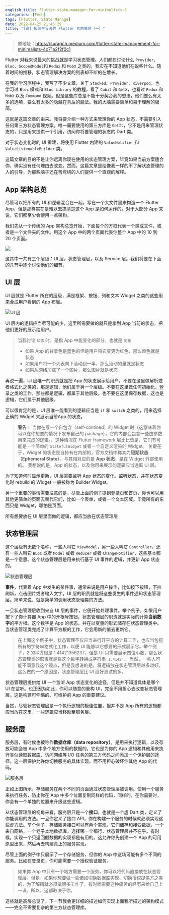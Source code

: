 ```yaml
---
english_title: flutter-state-manager-for-minimalists-1
categories: [Tech]
tags: [Flutter, State Manage]
date: 2022-04-25 21:45:29
title: "[译] 极简主义者的 Flutter 状态管理（一）"
---
```


> 原地址：https://suragch.medium.com/flutter-state-management-for-minimalists-4c71a2f2f0c1

Flutter 对我来说最大的挑战就是学习状态管理。人们都在讨论什么 `Provider`、`Bloc`、`ScopedModel`和 `Redux` 和 `MobX` 之类的，我实在不知道他们在说些什么。随着时间的推移，状态管理解决方案的列表却不断的在增长。

在我的学习旅程中，我写了不少文章，关于 `Stacked`、`Provider`、`Riverpod`，也学习过 `Bloc` 模式和 `Bloc Library` 的教程，看了 `Cubit` 和 `GetX`，也看过 `Redux` 和 `MobX` 以及 `Command` 视频。但是这些库总是不能十分契合我的想法，他们要么有太多的选项，要么有太多的隐藏在背后的魔法。我的大脑需要简单和易于理解的极简。

这就是这篇文章的由来。我将要介绍一种方式来管理你的 App 状态，不需要引入任何第三方状态管理方案。唯一需要使用的第三方库是 `GetIt`，它不是用来管理状态的，只是用来提供一个引用，访问你将要管理的状态的 Dart 类。

对于状态变化时的 UI 重建，将使用 Flutter 内建的 `ValueNotifier` 和 `ValueListenableBuilder` 类。

这篇文章的目的不是让你远离你现在使用的状态管理方案，毕竟如果当前方案适合你，确实没有任何理由去改变。然而，这篇文章是给像我一样的不了解状态管理的人的引导，为那些脑子还在弯弯绕的人们提供一个直观的解释。

## App 架构总览

尽管可以把所有的 UI 和逻辑混合在一起，写在一个大文件里来构造一个 Flutter App，但是那样实在是难以去搞清楚这个 App 是如何运作的。对于大部分 App 来说，它们都至少会使用一点架构。

我们先从一个传统的 App 架构总览开始，下面每个的方框代表一个类或文件，或者是一个文件夹的文件。用这个 App 中的两个页面代表你整个 App 中的 10 到 20 个页面。

![](https://tva1.sinaimg.cn/large/e6c9d24ely1h1mbyz4epgj211u0u0abr.jpg)

这其中一共有三个层级：UI 层，状态管理层，以及 Service 层。我们将要在下面的几节中逐个讨论他们的细节。

<!-- more -->

## UI 层

UI 层就是 Flutter 所在的层级，满是框架、按钮、列和文本 Widget 之类的这些用来合成用户看到的 App 布局。

![UI 层](https://tva1.sinaimg.cn/large/e6c9d24ely1h1mc382ph7j211u0u0t9x.jpg)

UI 层内的逻辑应当尽可能的少，这里所需要做的就只是拿到 App 当前的状态，把他们更好的展示给用户。

> 当我讨论 `状态` 时，是指 App 中能变化的部分，也就是 `变量`
> - 如果 App 的背景色是蓝色的但是用户将它变更为红色，那么颜色就是状态
> - 如果用户将一个列表向下滚动到一半，那么滚动的量就是状态
> - 如果从网络加载了一个图片，那么图片就是状态

再说一遍，UI 层唯一的职责就是把 App 的状态展示给用户，不要在这里做解析或者格式化之类的，那是逻辑，他们属于另一个层级。不要在这里做任何初始化、登录之类的工作，那些都是逻辑，都属于其他层级。也不要在这里保存数据，这也是逻辑，它们属于其他层级。

可以很肯定的是，UI 层唯一能看到的逻辑应当是 `if` 和 `switch` 之类的，用来选择正确的 Widget 来展示当前App 的状态。

> **警告**：
> 当你在写一个自包含（self-contined）的 Widget 时（这意味着你可以在你想要的情况下发布自己的 package），它的内部会包含一些由参数用来完成的逻辑。。这种情况在 Flutter framework 层比比皆是，它们有可能是一个简单的 `StatefulWidget` 或者一个自定义渲染的 Widget。
> 关键在于，Widget 的状态是自持有在内部的，官方文档中称其为**短期状态（Ephemeral State）**。与其相对应的是 **App 状态**，是在 Widget 外部使用的。
> 我想说的是，App 的状态，以及你用来展示的逻辑应当远离 UI 层。

为了知道何时显示更新，UI 层需要监听 App 状态的变化。监听状态，并在状态变化时 rebuild 的 Widget 一般被称为 Builder Widget。

另一个重要的事情需要注意的是，尽管上面的例子提到登录页和首页，你也可以用其他更简单的页面去替代它们，比如一个表单，或者一个文本区域。毕竟所有的东西只是 Widget，哪怕是页面。

所有想要放在 UI 层里面做的逻辑，都应当放在状态管理层

## 状态管理层

这个层级有无数个名称，一些人叫它 `ViewModel`，另一些人叫它 `Controller`，还有一些人叫它 `BLoC` 或者 `Model` 或者 `Reducer` 或者 `ChangeNotifier`，这些基本都是一个意思。这个状态管理层是用来执行基于 UI 事件的逻辑，并更新 App 状态的。

![状态管理层](https://tva1.sinaimg.cn/large/e6c9d24ely1h1mdesbdrlj211u0u00u0.jpg)

**事件**，代表着 App 中发生的某件事，通常来说是用户操作，比如按下按钮，下拉刷新，点击图片或者输入文字。UI 层的职责就是将这些发生的事件通知状态管理层。简单来说，就是简单的调用状态管理类的方法。

一旦状态管理层收到来自 UI 层的事件，它便开始处理事件。举个例子，如果用户按下了你计算器 App 中的开根号按钮，状态管理层的职责就是实际的计算**当前数字**的平方根。这个数字是 App 的状态，并在以变量的形式储存在状态管理类中。当状态管理类完成了计算平方根的工作，它会用新的值去更新它。

> 在上面这个例子中，状态管理不仅应当进行开平方的计算工作，也应当包揽所有的字符串格式化工作，以便 UI 能够以它想要的形式展示它。举个例子，2 的平方根是 1.41421356237，但是 UI 只需要展示四位小数，那么状态管理类的职责就是将这个数字转换成字符串`'1.4142'`。
> 当然，一些人可能不同意我这个观点，但是我想说的是，将逻辑放在状态管理层越多越好。这么做的一个原因是，状态管理层比 UI 层好测试的多。

状态管理层提供给 UI 一个监听 App 状态变化的途径，但是并不知道具体是哪个 UI 在监听。也正因为如此，你可以随意的重构 UI，完全不用担心去改变状态管理层。这是构建可伸缩的、可维护的 App 的重要建议。

当然，尽管状态管理层是一个执行逻辑的极佳位置，担并不是 App 所有的逻辑都应当放在这里，一些逻辑应当移动至服务层。

## 服务层

服务层，有时候也被称作**数据仓库（data repository）**，是用来执行逻辑，以及存放可能会被 App 中多个地方使用的数据的。它也是为你的 App 逻辑和其他用来执行类似读取数据库、访问网络等 I/O 任务的第三方代码之间添加一个保护层的途径。这一层保护允许你切换服务的具体实现，而不用担心破坏你其他 App 的代码。

![服务层](https://tva1.sinaimg.cn/large/e6c9d24ely1h1z2shpyx2j211u0u0gmz.jpg)

正如上图所示，存储服务在两个不同的页面通过状态管理层被调用。使用一个服务来执行任务，防止你在 App 中多个位置复制同样的代码，同样的，在你需要时，你会有一个单独的位置来升级这些逻辑。

从状态管理层的视角来看，服务层只是一个**接口**，也就是一个虚 Dart 类，定义了你能调用的方法。一旦你定义了接口 API，你在构建一个服务的时候就必须实现这些虚方法。举个例子，存储服务接口可以有两个实现，它们储存和接受数据，一个来自网络，一个老子本地数据库。选择哪一个都行，状态管理层并不在乎。有时候，实现一个只返回假数据的实现都是有用的。这允许你先创建一个 App 的可用原型出来，然后再去构建真正的服务实现。

尽管上面的例子中只展示了一个存储服务，但你的 App 中这场可能有多个不同的服务。比如在登录页，你可能需要一个授权验证服务。

> 如果你 App 中只有一个地方需要一个服务，你可以将代码直接放在状态管理层。但是，如果你想要做一些诸如切换数据库实现、切换授权提供方之类的，为了解耦就必须做很多工作了。有时候需要这种痛苦的经历来给自己上一课。所以，这都取决于你。

这些就是高层总览了，下一节我会更详细的描述如何实现上面我所描述的架构模式——完全不需要复杂的第三方状态管理库。

